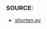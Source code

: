 ### SOURCE:
 * [shorten.py](https://github.com/gil9red/SimplePyScripts/blob/cd5bf42742b2de4706a82aecb00e20ca0f043f8e/shorten.py)

